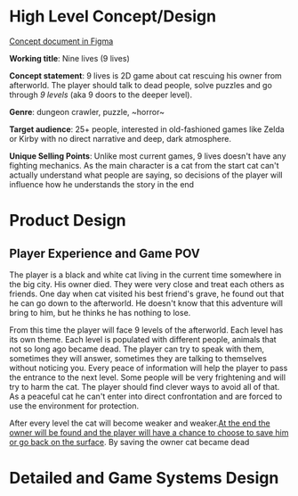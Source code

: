 # High Level Concept/Design

[Concept document in Figma](https://www.figma.com/board/NUDOLczDf06cQ4UvNTrl6z/nine-lives-CONCEPT-DOC?node-id=4-98&t=FA3wUypeiXl4MnHF-0)

**Working title**: Nine lives (9 lives)

**Concept statement**: 9 lives is 2D game about cat rescuing his owner from afterworld. The player should talk to dead people, solve puzzles and go through *9 levels* (aka 9 doors to the deeper level).

**Genre**: dungeon crawler, puzzle, ~horror~

**Target audience**: 25+ people, interested in old-fashioned games like Zelda or Kirby with no direct narrative and deep, dark atmosphere.

**Unique Selling Points**: Unlike most current games, 9 lives doesn't have any fighting mechanics. As the main character is a cat from the start cat can't actually understand what people are saying, so decisions of the player will influence how he understands the story in the end

# Product Design

## Player Experience and Game POV
The player is a black and white cat living in the current time somewhere in the big city. His owner died. They were very close and treat each others as friends. One day when cat visited his best friend's grave, he found out that he can go down to the afterworld. He doesn't know that this adventure will bring to him, but he thinks he has nothing to lose.

From this time the player will face 9 levels of the afterworld. Each level has its own theme. Each level is populated with different people, animals that not so long ago became dead. The player can try to speak with them, sometimes they will answer, sometimes they are talking to themselves without noticing you. Every peace of information will help the player to pass the entrance to the next level. Some people will be very frightening and will try to harm the cat. The player should find clever ways to avoid all of that. As a peaceful cat he can't enter into direct confrontation and are forced to use the environment for protection.

After every level the cat will become weaker and weaker.<u>At the end the owner will be found and the player will have a chance to choose to save him or go back on the surface</u>. By saving the owner cat became dead

# Detailed and Game Systems Design
